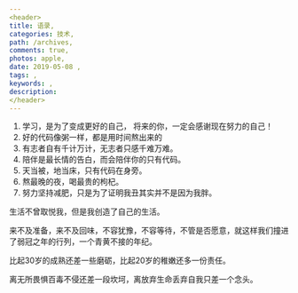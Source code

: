 ```yaml
---
<header>
title: 语录,
categories: 技术,
path: /archives,
comments: true,
photos: apple,
date: 2019-05-08 ,
tags: ,
keywords: ,
description: 
</header>
---
```


1. 学习，是为了变成更好的自己， 将来的你，一定会感谢现在努力的自己！
2. 好的代码像粥一样，都是用时间熬出来的
3. 有志者自有千计万计，无志者只感千难万难。
4. 陪伴是最长情的告白，而会陪伴你的只有代码。
5. 天当被，地当床，只有代码在身旁。
6. 熬最晚的夜，喝最贵的枸杞。
7. 努力坚持减肥，只是为了证明我丑其实并不是因为我胖。

生活不曾取悦我，但是我创造了自己的生活。

来不及准备，来不及回味，不容犹豫，不容等待，不管是否愿意，就这样我们撞进了弱冠之年的行列，一个青黄不接的年纪。

比起30岁的成熟还差一些磨砺，比起20岁的稚嫩还多一份责任。

离无所畏惧百毒不侵还差一段坎坷，离放弃生命丢弃自我只差一个念头。